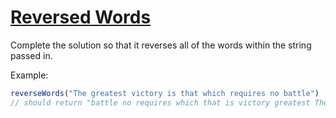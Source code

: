 # [Reversed Words](https://www.codewars.com/kata/51c8991dee245d7ddf00000e)

Complete the solution so that it reverses all of the words within the string passed in.

Example:

```js
reverseWords("The greatest victory is that which requires no battle")
// should return "battle no requires which that is victory greatest The"
```